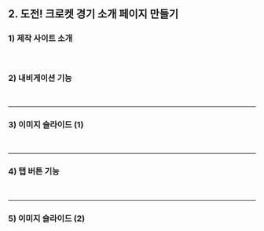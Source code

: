 ## 2. 도전! 크로켓 경기 소개 페이지 만들기   
### 1) 제작 사이트 소개

<br>

### 2) 내비게이션 기능


<br>
<hr>

### 3) 이미지 슬라이드 (1)


<br>
<hr>

### 4) 탭 버튼 기능


<br>
<hr>

### 5) 이미지 슬라이드 (2)
